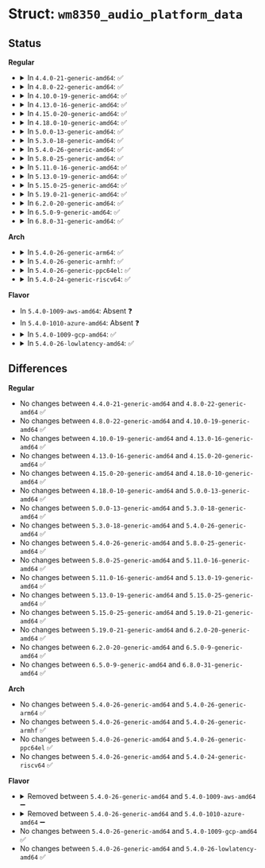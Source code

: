 # Struct: <code>wm8350_audio_platform_data</code>

## Status
<b>Regular</b>
<ul>
<li>
<details>
<summary>In <code>4.4.0-21-generic-amd64</code>: ✅</summary>

```c
struct wm8350_audio_platform_data {
    int vmid_discharge_msecs;
    int drain_msecs;
    int cap_discharge_msecs;
    int vmid_charge_msecs;
    u32 vmid_s_curve;
    u32 dis_out4;
    u32 dis_out3;
    u32 dis_out2;
    u32 dis_out1;
    u32 vroi_out4;
    u32 vroi_out3;
    u32 vroi_out2;
    u32 vroi_out1;
    u32 vroi_enable;
    u32 codec_current_on;
    u32 codec_current_standby;
    u32 codec_current_charge;
}
```
</details>
</li>
<li>
<details>
<summary>In <code>4.8.0-22-generic-amd64</code>: ✅</summary>

```c
struct wm8350_audio_platform_data {
    int vmid_discharge_msecs;
    int drain_msecs;
    int cap_discharge_msecs;
    int vmid_charge_msecs;
    u32 vmid_s_curve;
    u32 dis_out4;
    u32 dis_out3;
    u32 dis_out2;
    u32 dis_out1;
    u32 vroi_out4;
    u32 vroi_out3;
    u32 vroi_out2;
    u32 vroi_out1;
    u32 vroi_enable;
    u32 codec_current_on;
    u32 codec_current_standby;
    u32 codec_current_charge;
}
```
</details>
</li>
<li>
<details>
<summary>In <code>4.10.0-19-generic-amd64</code>: ✅</summary>

```c
struct wm8350_audio_platform_data {
    int vmid_discharge_msecs;
    int drain_msecs;
    int cap_discharge_msecs;
    int vmid_charge_msecs;
    u32 vmid_s_curve;
    u32 dis_out4;
    u32 dis_out3;
    u32 dis_out2;
    u32 dis_out1;
    u32 vroi_out4;
    u32 vroi_out3;
    u32 vroi_out2;
    u32 vroi_out1;
    u32 vroi_enable;
    u32 codec_current_on;
    u32 codec_current_standby;
    u32 codec_current_charge;
}
```
</details>
</li>
<li>
<details>
<summary>In <code>4.13.0-16-generic-amd64</code>: ✅</summary>

```c
struct wm8350_audio_platform_data {
    int vmid_discharge_msecs;
    int drain_msecs;
    int cap_discharge_msecs;
    int vmid_charge_msecs;
    u32 vmid_s_curve;
    u32 dis_out4;
    u32 dis_out3;
    u32 dis_out2;
    u32 dis_out1;
    u32 vroi_out4;
    u32 vroi_out3;
    u32 vroi_out2;
    u32 vroi_out1;
    u32 vroi_enable;
    u32 codec_current_on;
    u32 codec_current_standby;
    u32 codec_current_charge;
}
```
</details>
</li>
<li>
<details>
<summary>In <code>4.15.0-20-generic-amd64</code>: ✅</summary>

```c
struct wm8350_audio_platform_data {
    int vmid_discharge_msecs;
    int drain_msecs;
    int cap_discharge_msecs;
    int vmid_charge_msecs;
    u32 vmid_s_curve;
    u32 dis_out4;
    u32 dis_out3;
    u32 dis_out2;
    u32 dis_out1;
    u32 vroi_out4;
    u32 vroi_out3;
    u32 vroi_out2;
    u32 vroi_out1;
    u32 vroi_enable;
    u32 codec_current_on;
    u32 codec_current_standby;
    u32 codec_current_charge;
}
```
</details>
</li>
<li>
<details>
<summary>In <code>4.18.0-10-generic-amd64</code>: ✅</summary>

```c
struct wm8350_audio_platform_data {
    int vmid_discharge_msecs;
    int drain_msecs;
    int cap_discharge_msecs;
    int vmid_charge_msecs;
    u32 vmid_s_curve;
    u32 dis_out4;
    u32 dis_out3;
    u32 dis_out2;
    u32 dis_out1;
    u32 vroi_out4;
    u32 vroi_out3;
    u32 vroi_out2;
    u32 vroi_out1;
    u32 vroi_enable;
    u32 codec_current_on;
    u32 codec_current_standby;
    u32 codec_current_charge;
}
```
</details>
</li>
<li>
<details>
<summary>In <code>5.0.0-13-generic-amd64</code>: ✅</summary>

```c
struct wm8350_audio_platform_data {
    int vmid_discharge_msecs;
    int drain_msecs;
    int cap_discharge_msecs;
    int vmid_charge_msecs;
    u32 vmid_s_curve;
    u32 dis_out4;
    u32 dis_out3;
    u32 dis_out2;
    u32 dis_out1;
    u32 vroi_out4;
    u32 vroi_out3;
    u32 vroi_out2;
    u32 vroi_out1;
    u32 vroi_enable;
    u32 codec_current_on;
    u32 codec_current_standby;
    u32 codec_current_charge;
}
```
</details>
</li>
<li>
<details>
<summary>In <code>5.3.0-18-generic-amd64</code>: ✅</summary>

```c
struct wm8350_audio_platform_data {
    int vmid_discharge_msecs;
    int drain_msecs;
    int cap_discharge_msecs;
    int vmid_charge_msecs;
    u32 vmid_s_curve;
    u32 dis_out4;
    u32 dis_out3;
    u32 dis_out2;
    u32 dis_out1;
    u32 vroi_out4;
    u32 vroi_out3;
    u32 vroi_out2;
    u32 vroi_out1;
    u32 vroi_enable;
    u32 codec_current_on;
    u32 codec_current_standby;
    u32 codec_current_charge;
}
```
</details>
</li>
<li>
<details>
<summary>In <code>5.4.0-26-generic-amd64</code>: ✅</summary>

```c
struct wm8350_audio_platform_data {
    int vmid_discharge_msecs;
    int drain_msecs;
    int cap_discharge_msecs;
    int vmid_charge_msecs;
    u32 vmid_s_curve;
    u32 dis_out4;
    u32 dis_out3;
    u32 dis_out2;
    u32 dis_out1;
    u32 vroi_out4;
    u32 vroi_out3;
    u32 vroi_out2;
    u32 vroi_out1;
    u32 vroi_enable;
    u32 codec_current_on;
    u32 codec_current_standby;
    u32 codec_current_charge;
}
```
</details>
</li>
<li>
<details>
<summary>In <code>5.8.0-25-generic-amd64</code>: ✅</summary>

```c
struct wm8350_audio_platform_data {
    int vmid_discharge_msecs;
    int drain_msecs;
    int cap_discharge_msecs;
    int vmid_charge_msecs;
    u32 vmid_s_curve;
    u32 dis_out4;
    u32 dis_out3;
    u32 dis_out2;
    u32 dis_out1;
    u32 vroi_out4;
    u32 vroi_out3;
    u32 vroi_out2;
    u32 vroi_out1;
    u32 vroi_enable;
    u32 codec_current_on;
    u32 codec_current_standby;
    u32 codec_current_charge;
}
```
</details>
</li>
<li>
<details>
<summary>In <code>5.11.0-16-generic-amd64</code>: ✅</summary>

```c
struct wm8350_audio_platform_data {
    int vmid_discharge_msecs;
    int drain_msecs;
    int cap_discharge_msecs;
    int vmid_charge_msecs;
    u32 vmid_s_curve;
    u32 dis_out4;
    u32 dis_out3;
    u32 dis_out2;
    u32 dis_out1;
    u32 vroi_out4;
    u32 vroi_out3;
    u32 vroi_out2;
    u32 vroi_out1;
    u32 vroi_enable;
    u32 codec_current_on;
    u32 codec_current_standby;
    u32 codec_current_charge;
}
```
</details>
</li>
<li>
<details>
<summary>In <code>5.13.0-19-generic-amd64</code>: ✅</summary>

```c
struct wm8350_audio_platform_data {
    int vmid_discharge_msecs;
    int drain_msecs;
    int cap_discharge_msecs;
    int vmid_charge_msecs;
    u32 vmid_s_curve;
    u32 dis_out4;
    u32 dis_out3;
    u32 dis_out2;
    u32 dis_out1;
    u32 vroi_out4;
    u32 vroi_out3;
    u32 vroi_out2;
    u32 vroi_out1;
    u32 vroi_enable;
    u32 codec_current_on;
    u32 codec_current_standby;
    u32 codec_current_charge;
}
```
</details>
</li>
<li>
<details>
<summary>In <code>5.15.0-25-generic-amd64</code>: ✅</summary>

```c
struct wm8350_audio_platform_data {
    int vmid_discharge_msecs;
    int drain_msecs;
    int cap_discharge_msecs;
    int vmid_charge_msecs;
    u32 vmid_s_curve;
    u32 dis_out4;
    u32 dis_out3;
    u32 dis_out2;
    u32 dis_out1;
    u32 vroi_out4;
    u32 vroi_out3;
    u32 vroi_out2;
    u32 vroi_out1;
    u32 vroi_enable;
    u32 codec_current_on;
    u32 codec_current_standby;
    u32 codec_current_charge;
}
```
</details>
</li>
<li>
<details>
<summary>In <code>5.19.0-21-generic-amd64</code>: ✅</summary>

```c
struct wm8350_audio_platform_data {
    int vmid_discharge_msecs;
    int drain_msecs;
    int cap_discharge_msecs;
    int vmid_charge_msecs;
    u32 vmid_s_curve;
    u32 dis_out4;
    u32 dis_out3;
    u32 dis_out2;
    u32 dis_out1;
    u32 vroi_out4;
    u32 vroi_out3;
    u32 vroi_out2;
    u32 vroi_out1;
    u32 vroi_enable;
    u32 codec_current_on;
    u32 codec_current_standby;
    u32 codec_current_charge;
}
```
</details>
</li>
<li>
<details>
<summary>In <code>6.2.0-20-generic-amd64</code>: ✅</summary>

```c
struct wm8350_audio_platform_data {
    int vmid_discharge_msecs;
    int drain_msecs;
    int cap_discharge_msecs;
    int vmid_charge_msecs;
    u32 vmid_s_curve;
    u32 dis_out4;
    u32 dis_out3;
    u32 dis_out2;
    u32 dis_out1;
    u32 vroi_out4;
    u32 vroi_out3;
    u32 vroi_out2;
    u32 vroi_out1;
    u32 vroi_enable;
    u32 codec_current_on;
    u32 codec_current_standby;
    u32 codec_current_charge;
}
```
</details>
</li>
<li>
<details>
<summary>In <code>6.5.0-9-generic-amd64</code>: ✅</summary>

```c
struct wm8350_audio_platform_data {
    int vmid_discharge_msecs;
    int drain_msecs;
    int cap_discharge_msecs;
    int vmid_charge_msecs;
    u32 vmid_s_curve;
    u32 dis_out4;
    u32 dis_out3;
    u32 dis_out2;
    u32 dis_out1;
    u32 vroi_out4;
    u32 vroi_out3;
    u32 vroi_out2;
    u32 vroi_out1;
    u32 vroi_enable;
    u32 codec_current_on;
    u32 codec_current_standby;
    u32 codec_current_charge;
}
```
</details>
</li>
<li>
<details>
<summary>In <code>6.8.0-31-generic-amd64</code>: ✅</summary>

```c
struct wm8350_audio_platform_data {
    int vmid_discharge_msecs;
    int drain_msecs;
    int cap_discharge_msecs;
    int vmid_charge_msecs;
    u32 vmid_s_curve;
    u32 dis_out4;
    u32 dis_out3;
    u32 dis_out2;
    u32 dis_out1;
    u32 vroi_out4;
    u32 vroi_out3;
    u32 vroi_out2;
    u32 vroi_out1;
    u32 vroi_enable;
    u32 codec_current_on;
    u32 codec_current_standby;
    u32 codec_current_charge;
}
```
</details>
</li>
</ul>
<b>Arch</b>
<ul>
<li>
<details>
<summary>In <code>5.4.0-26-generic-arm64</code>: ✅</summary>

```c
struct wm8350_audio_platform_data {
    int vmid_discharge_msecs;
    int drain_msecs;
    int cap_discharge_msecs;
    int vmid_charge_msecs;
    u32 vmid_s_curve;
    u32 dis_out4;
    u32 dis_out3;
    u32 dis_out2;
    u32 dis_out1;
    u32 vroi_out4;
    u32 vroi_out3;
    u32 vroi_out2;
    u32 vroi_out1;
    u32 vroi_enable;
    u32 codec_current_on;
    u32 codec_current_standby;
    u32 codec_current_charge;
}
```
</details>
</li>
<li>
<details>
<summary>In <code>5.4.0-26-generic-armhf</code>: ✅</summary>

```c
struct wm8350_audio_platform_data {
    int vmid_discharge_msecs;
    int drain_msecs;
    int cap_discharge_msecs;
    int vmid_charge_msecs;
    u32 vmid_s_curve;
    u32 dis_out4;
    u32 dis_out3;
    u32 dis_out2;
    u32 dis_out1;
    u32 vroi_out4;
    u32 vroi_out3;
    u32 vroi_out2;
    u32 vroi_out1;
    u32 vroi_enable;
    u32 codec_current_on;
    u32 codec_current_standby;
    u32 codec_current_charge;
}
```
</details>
</li>
<li>
<details>
<summary>In <code>5.4.0-26-generic-ppc64el</code>: ✅</summary>

```c
struct wm8350_audio_platform_data {
    int vmid_discharge_msecs;
    int drain_msecs;
    int cap_discharge_msecs;
    int vmid_charge_msecs;
    u32 vmid_s_curve;
    u32 dis_out4;
    u32 dis_out3;
    u32 dis_out2;
    u32 dis_out1;
    u32 vroi_out4;
    u32 vroi_out3;
    u32 vroi_out2;
    u32 vroi_out1;
    u32 vroi_enable;
    u32 codec_current_on;
    u32 codec_current_standby;
    u32 codec_current_charge;
}
```
</details>
</li>
<li>
<details>
<summary>In <code>5.4.0-24-generic-riscv64</code>: ✅</summary>

```c
struct wm8350_audio_platform_data {
    int vmid_discharge_msecs;
    int drain_msecs;
    int cap_discharge_msecs;
    int vmid_charge_msecs;
    u32 vmid_s_curve;
    u32 dis_out4;
    u32 dis_out3;
    u32 dis_out2;
    u32 dis_out1;
    u32 vroi_out4;
    u32 vroi_out3;
    u32 vroi_out2;
    u32 vroi_out1;
    u32 vroi_enable;
    u32 codec_current_on;
    u32 codec_current_standby;
    u32 codec_current_charge;
}
```
</details>
</li>
</ul>
<b>Flavor</b>
<ul>
<li>
In <code>5.4.0-1009-aws-amd64</code>: Absent ❓
</li>
<li>
In <code>5.4.0-1010-azure-amd64</code>: Absent ❓
</li>
<li>
<details>
<summary>In <code>5.4.0-1009-gcp-amd64</code>: ✅</summary>

```c
struct wm8350_audio_platform_data {
    int vmid_discharge_msecs;
    int drain_msecs;
    int cap_discharge_msecs;
    int vmid_charge_msecs;
    u32 vmid_s_curve;
    u32 dis_out4;
    u32 dis_out3;
    u32 dis_out2;
    u32 dis_out1;
    u32 vroi_out4;
    u32 vroi_out3;
    u32 vroi_out2;
    u32 vroi_out1;
    u32 vroi_enable;
    u32 codec_current_on;
    u32 codec_current_standby;
    u32 codec_current_charge;
}
```
</details>
</li>
<li>
<details>
<summary>In <code>5.4.0-26-lowlatency-amd64</code>: ✅</summary>

```c
struct wm8350_audio_platform_data {
    int vmid_discharge_msecs;
    int drain_msecs;
    int cap_discharge_msecs;
    int vmid_charge_msecs;
    u32 vmid_s_curve;
    u32 dis_out4;
    u32 dis_out3;
    u32 dis_out2;
    u32 dis_out1;
    u32 vroi_out4;
    u32 vroi_out3;
    u32 vroi_out2;
    u32 vroi_out1;
    u32 vroi_enable;
    u32 codec_current_on;
    u32 codec_current_standby;
    u32 codec_current_charge;
}
```
</details>
</li>
</ul>

## Differences
<b>Regular</b>
<ul>
<li>
No changes between <code>4.4.0-21-generic-amd64</code> and <code>4.8.0-22-generic-amd64</code> ✅
</li>
<li>
No changes between <code>4.8.0-22-generic-amd64</code> and <code>4.10.0-19-generic-amd64</code> ✅
</li>
<li>
No changes between <code>4.10.0-19-generic-amd64</code> and <code>4.13.0-16-generic-amd64</code> ✅
</li>
<li>
No changes between <code>4.13.0-16-generic-amd64</code> and <code>4.15.0-20-generic-amd64</code> ✅
</li>
<li>
No changes between <code>4.15.0-20-generic-amd64</code> and <code>4.18.0-10-generic-amd64</code> ✅
</li>
<li>
No changes between <code>4.18.0-10-generic-amd64</code> and <code>5.0.0-13-generic-amd64</code> ✅
</li>
<li>
No changes between <code>5.0.0-13-generic-amd64</code> and <code>5.3.0-18-generic-amd64</code> ✅
</li>
<li>
No changes between <code>5.3.0-18-generic-amd64</code> and <code>5.4.0-26-generic-amd64</code> ✅
</li>
<li>
No changes between <code>5.4.0-26-generic-amd64</code> and <code>5.8.0-25-generic-amd64</code> ✅
</li>
<li>
No changes between <code>5.8.0-25-generic-amd64</code> and <code>5.11.0-16-generic-amd64</code> ✅
</li>
<li>
No changes between <code>5.11.0-16-generic-amd64</code> and <code>5.13.0-19-generic-amd64</code> ✅
</li>
<li>
No changes between <code>5.13.0-19-generic-amd64</code> and <code>5.15.0-25-generic-amd64</code> ✅
</li>
<li>
No changes between <code>5.15.0-25-generic-amd64</code> and <code>5.19.0-21-generic-amd64</code> ✅
</li>
<li>
No changes between <code>5.19.0-21-generic-amd64</code> and <code>6.2.0-20-generic-amd64</code> ✅
</li>
<li>
No changes between <code>6.2.0-20-generic-amd64</code> and <code>6.5.0-9-generic-amd64</code> ✅
</li>
<li>
No changes between <code>6.5.0-9-generic-amd64</code> and <code>6.8.0-31-generic-amd64</code> ✅
</li>
</ul>
<b>Arch</b>
<ul>
<li>
No changes between <code>5.4.0-26-generic-amd64</code> and <code>5.4.0-26-generic-arm64</code> ✅
</li>
<li>
No changes between <code>5.4.0-26-generic-amd64</code> and <code>5.4.0-26-generic-armhf</code> ✅
</li>
<li>
No changes between <code>5.4.0-26-generic-amd64</code> and <code>5.4.0-26-generic-ppc64el</code> ✅
</li>
<li>
No changes between <code>5.4.0-26-generic-amd64</code> and <code>5.4.0-24-generic-riscv64</code> ✅
</li>
</ul>
<b>Flavor</b>
<ul>
<li>
<details>
<summary>Removed between <code>5.4.0-26-generic-amd64</code> and <code>5.4.0-1009-aws-amd64</code> ➖</summary>

```c
struct wm8350_audio_platform_data {
    int vmid_discharge_msecs;
    int drain_msecs;
    int cap_discharge_msecs;
    int vmid_charge_msecs;
    u32 vmid_s_curve;
    u32 dis_out4;
    u32 dis_out3;
    u32 dis_out2;
    u32 dis_out1;
    u32 vroi_out4;
    u32 vroi_out3;
    u32 vroi_out2;
    u32 vroi_out1;
    u32 vroi_enable;
    u32 codec_current_on;
    u32 codec_current_standby;
    u32 codec_current_charge;
}
```
</details>
</li>
<li>
<details>
<summary>Removed between <code>5.4.0-26-generic-amd64</code> and <code>5.4.0-1010-azure-amd64</code> ➖</summary>

```c
struct wm8350_audio_platform_data {
    int vmid_discharge_msecs;
    int drain_msecs;
    int cap_discharge_msecs;
    int vmid_charge_msecs;
    u32 vmid_s_curve;
    u32 dis_out4;
    u32 dis_out3;
    u32 dis_out2;
    u32 dis_out1;
    u32 vroi_out4;
    u32 vroi_out3;
    u32 vroi_out2;
    u32 vroi_out1;
    u32 vroi_enable;
    u32 codec_current_on;
    u32 codec_current_standby;
    u32 codec_current_charge;
}
```
</details>
</li>
<li>
No changes between <code>5.4.0-26-generic-amd64</code> and <code>5.4.0-1009-gcp-amd64</code> ✅
</li>
<li>
No changes between <code>5.4.0-26-generic-amd64</code> and <code>5.4.0-26-lowlatency-amd64</code> ✅
</li>
</ul>
